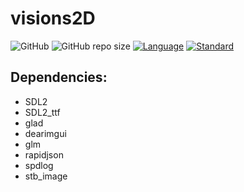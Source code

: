 # visions2D

![GitHub](https://img.shields.io/github/license/guilhermepo2/visions2D)
![GitHub repo size](https://img.shields.io/github/repo-size/guilhermepo2/visions2D)
[![Language](https://img.shields.io/badge/language-C++-blue.svg)](https://isocpp.org/)
[![Standard](https://img.shields.io/badge/c%2B%2B-17-blue.svg)](https://en.wikipedia.org/wiki/C%2B%2B17)

## Dependencies:
- SDL2
- SDL2_ttf
- glad
- dearimgui
- glm
- rapidjson
- spdlog
- stb_image
